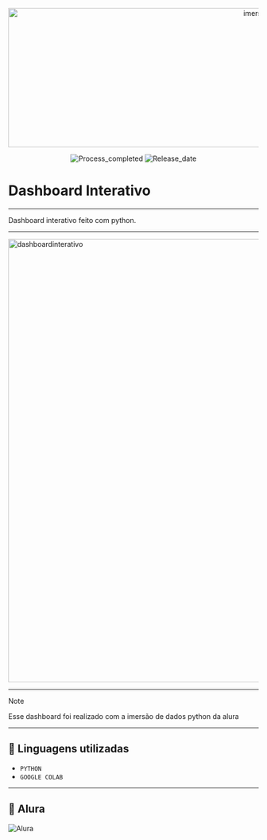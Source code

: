 <p align="center">
  <img width="1024" height="280" alt="imersaodados" src="https://github.com/user-attachments/assets/9daa9127-2ed4-49f1-9ffd-81a27f4b5ffa" />
</p>
<p align="center">
        <img 
            alt="Process_completed" 
            title="Processo" 
            src="https://img.shields.io/badge/Process-Completed-green"
        />
          <img 
            alt="Release_date" 
            title="Release_date" 
            src="https://img.shields.io/badge/Release date-August-1D6527"
        />
    </a>
</p>

# Dashboard Interativo
---

Dashboard interativo feito com python.

---

<img width="1915" height="891" alt="dashboardinterativo" src="https://github.com/user-attachments/assets/fe7b8d0c-91d4-4d5b-8a44-991d6b1eece8" />

---

> [!NOTE]
> Esse dashboard foi realizado com a imersão de dados python da alura

---
## 🔌 Linguagens utilizadas

- `PYTHON`
- `GOOGLE COLAB`
  
---

## 🤖 Alura
<img 
    alt="Alura" 
    title="Alura" 
    src="https://img.shields.io/badge/Criado%20com%20a%20imersão%20Alura-074600"
/>

